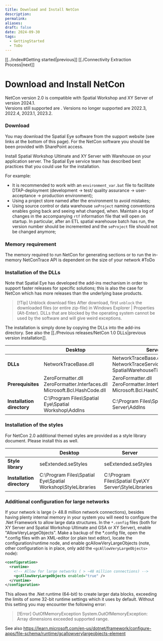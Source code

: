 ```yaml
---
title: Download and Install NetCon
description: 
permalink: 
aliases: 
draft: false
date: 2024-09-30
tags:
  - GettingStarted
  - ToDo
---
```

[[../index#Getting started|previous]] [[./Connectivity Extraction Process|next]]
# Download and Install NetCon

NetCon version 2.0 is compatible with Spatial Workshop and XY Server of version 2024.1.  
Versions still supported are .
Versions no longer supported are 2022.3, 2022.4, 2023.1, 2023.2.
### Download

You may download the Spatial Eye software from the support website (see links at the bottom of this page).
For the NetCon software you should be been provided with SharePoint access. 

Install Spatial Workshop Ultimate and XY Server with Warehouse on your application server. The Spatial Eye service team has described best practices that you could use for the installation.

For example:

- It is recommended to work with an `environment_var.bat` file to facilitate DTAP-deployment (development -> test/ quality assurance -> user-acceptance -> production environment);
- Using a project store named after the environment to avoid mistakes;
- Using source control or data warehouse `seProject` naming conventions enables going back and seeing what changed, when. Maintain a log of changes in the accompanying `rtf` information file that will open on startup. In particular, after an ETL spatial warehouse batch has run, the version number should be incremented and the `seProject` file should not be changed anymore;

### Memory requirement

The memory required to run NetCon for generating sections or to run the in-memory NetConTrace API is dependent on the size of your network #ToDo
### Installation of the DLLs

Note that Spatial Eye has developed the add-ins mechanism in order to support faster releases for specific solutions; this is also the case for NetCon which has more releases than the underlying base products.

> [!Tip] Unblock download files
> After download, first `unblock` the downloaded files (or entire zip-file) in Windows Explorer | Properties (Alt-Enter). DLLs that are blocked by the operating system cannot be used by the software and will give weird exceptions.

The installation is simply done by copying the DLLs into the add-ins directory. See also the [[./Previous releases/NetCon 1.0 DLLs|previous version installation]].

|                            | Desktop                                                                                     | Server                                                                                     |
| -------------------------- | ------------------------------------------------------------------------------------------- | ------------------------------------------------------------------------------------------ |
| **DLLs**                   | NetworkTraceBase.dll                                                                        | NetworkTraceBase.dll<br>NetworkTraceServices.dll<br>SpatialWarehouseTimestampTask.dll      |
| **Prerequisites**          | ZeroFormatter.dll<br>ZeroFormatter.Interfaces.dll<br>Microsoft.Bcl.HashCode.dll             | ZeroFormatter.dll<br>ZeroFormatter.Interfaces.dll<br>Microsoft.Bcl.HashCode.dll            |
| **Installation directory** | C:\\Program Files\\Spatial Eye\\Spatial Workshop\\AddIns | C:\\Program Files\\Spatial Eye\\XY Server\\AddIns |

### Installation of the styles

For NetCon 2.0 additional themed styles are provided as a style library document. Please install this as well.

|                            | Desktop                                                                                             | Server                                                                                             |
| -------------------------- | --------------------------------------------------------------------------------------------------- | -------------------------------------------------------------------------------------------------- |
| **Style library**          | seExtended.seStyles                                                                                 | seExtended.seStyles                                                                                |
| **Installation directory** | C:\\Program Files\\Spatial Eye\\Spatial Workshop\\StyleLibraries | C:\\Program Files\\Spatial Eye\\XY Server\\StyleLibraries |

### Additional configuration for large networks

If your network is large (> 48.8 million network connections), besides having plenty internal memory in your system you will need to configure the .Net Framework to allow large data structures. In the `*.config` files (both for XY Server and Spatial Workshop Ultimate and GSA or XY Server), enable "AllowVeryLargeObjects". Make a backup of the *.config file, open the *.config files with an XML-editor (or plain text editor), locate the configuration/runtime node, and enable gcAllowVeryLargeObjects (note, other configuration is in place, only add the ```<gcAllowVeryLargeObjects>``` node):

```xml
<configuration>
  <runtime>
    <!-- Allow for large networks ( > ~48 million connections) -->
    <gcAllowVeryLargeObjects enabled="true" />
  </runtime>
</configuration>
```

This allows the .Net runtime (64-bit) to create larger data blocks, exceeding the limits of some 32-bit runtime settings which it uses by default.
Without this setting you may encounter the following error:

> [!Error] OutOfMemoryException
> System.OutOfMemoryException: Array dimensions exceeded supported range.

See also https://learn.microsoft.com/en-us/dotnet/framework/configure-apps/file-schema/runtime/gcallowverylargeobjects-element
